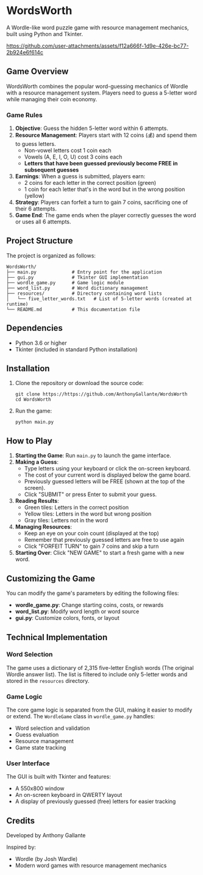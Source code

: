 # WordsWorth

A Wordle-like word puzzle game with resource management mechanics, built using Python and Tkinter.

https://github.com/user-attachments/assets/f12a666f-1d9e-426e-bc77-2b924e6f614c

## Game Overview

WordsWorth combines the popular word-guessing mechanics of Wordle with a resource management system. Players need to guess a 5-letter word while managing their coin economy.

### Game Rules

1. **Objective**: Guess the hidden 5-letter word within 6 attempts.
2. **Resource Management**: Players start with 12 coins (💰) and spend them to guess letters.
   - Non-vowel letters cost 1 coin each
   - Vowels (A, E, I, O, U) cost 3 coins each
   - **Letters that have been guessed previously become FREE in subsequent guesses**
3. **Earnings**: When a guess is submitted, players earn:
   - 2 coins for each letter in the correct position (green)
   - 1 coin for each letter that's in the word but in the wrong position (yellow)
4. **Strategy**: Players can forfeit a turn to gain 7 coins, sacrificing one of their 6 attempts.
5. **Game End**: The game ends when the player correctly guesses the word or uses all 6 attempts.

## Project Structure

The project is organized as follows:

```
WordsWorth/
├── main.py             # Entry point for the application
├── gui.py              # Tkinter GUI implementation
├── wordle_game.py      # Game logic module
├── word_list.py        # Word dictionary management
├── resources/          # Directory containing word lists
│   └── five_letter_words.txt   # List of 5-letter words (created at runtime)
└── README.md           # This documentation file
```

## Dependencies

- Python 3.6 or higher
- Tkinter (included in standard Python installation)

## Installation

1. Clone the repository or download the source code:
   ```
   git clone https://https://github.com/AnthonyGallante/WordsWorth
   cd WordsWorth
   ```

2. Run the game:
   ```
   python main.py
   ```

## How to Play

1. **Starting the Game**: Run `main.py` to launch the game interface.
2. **Making a Guess**: 
   - Type letters using your keyboard or click the on-screen keyboard.
   - The cost of your current word is displayed below the game board.
   - Previously guessed letters will be FREE (shown at the top of the screen).
   - Click "SUBMIT" or press Enter to submit your guess.
3. **Reading Results**:
   - Green tiles: Letters in the correct position
   - Yellow tiles: Letters in the word but wrong position
   - Gray tiles: Letters not in the word
4. **Managing Resources**:
   - Keep an eye on your coin count (displayed at the top)
   - Remember that previously guessed letters are free to use again
   - Click "FORFEIT TURN" to gain 7 coins and skip a turn
5. **Starting Over**: Click "NEW GAME" to start a fresh game with a new word.

## Customizing the Game

You can modify the game's parameters by editing the following files:

- **wordle_game.py**: Change starting coins, costs, or rewards
- **word_list.py**: Modify word length or word source
- **gui.py**: Customize colors, fonts, or layout

## Technical Implementation

### Word Selection
The game uses a dictionary of 2,315 five-letter English words (The original Wordle answer list). The list is filtered to include only 5-letter words and stored in the `resources` directory.

### Game Logic
The core game logic is separated from the GUI, making it easier to modify or extend. The `WordleGame` class in `wordle_game.py` handles:
- Word selection and validation
- Guess evaluation
- Resource management
- Game state tracking

### User Interface
The GUI is built with Tkinter and features:
- A 550x800 window
- An on-screen keyboard in QWERTY layout
- A display of previously guessed (free) letters for easier tracking

## Credits

Developed by Anthony Gallante

Inspired by:
- Wordle (by Josh Wardle)
- Modern word games with resource management mechanics 
